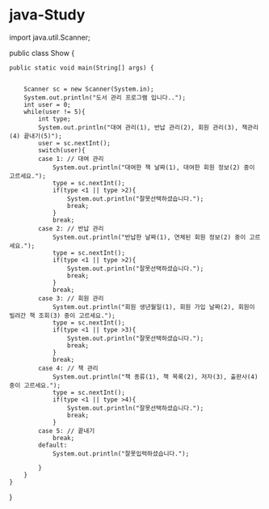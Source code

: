 # java-Study
import java.util.Scanner;


public class Show {

	public static void main(String[] args) {
		
		
		Scanner sc = new Scanner(System.in);
		System.out.println("도서 관리 프로그램 입니다..");
		int user = 0;
		while(user != 5){
			int type;
			System.out.println("대여 관리(1), 반납 관리(2), 회원 관리(3), 책관리(4) 끝내기(5)");
			user = sc.nextInt();
			switch(user){
			case 1: // 대여 관리
				System.out.println("대여한 책 날짜(1), 대여한 회원 정보(2) 중이 고르세요.");
				type = sc.nextInt();
				if(type <1 || type >2){
					System.out.println("잘못선택하셨습니다.");
					break;
				}
				break;			
			case 2: // 반납 관리
				System.out.println("반납한 날짜(1), 연체된 회원 정보(2) 중이 고르세요.");
				type = sc.nextInt();
				if(type <1 || type >2){
					System.out.println("잘못선택하셨습니다.");
					break;
				}
				break;
			case 3: // 회원 관리
				System.out.println("회원 생년월일(1), 회원 가입 날짜(2), 회원이 빌려간 책 조회(3) 중이 고르세요.");
				type = sc.nextInt();
				if(type <1 || type >3){
					System.out.println("잘못선택하셨습니다.");
					break;
				}
				break;
			case 4: // 책 관리
				System.out.println("책 종류(1), 책 목록(2), 저자(3), 출판사(4) 중이 고르세요.");
				type = sc.nextInt();
				if(type <1 || type >4){
					System.out.println("잘못선택하셨습니다.");
					break;
				}
			case 5: // 끝내기
				break;
			default:
				System.out.println("잘못입력하셨습니다.");
			
			}	
		}
	}
}
